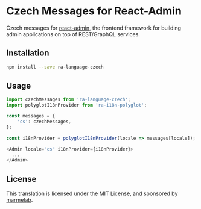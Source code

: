 # Czech Messages for React-Admin

Czech messages for [react-admin](https://github.com/marmelab/react-admin), the frontend framework for building admin applications on top of REST/GraphQL services.

## Installation

```sh
npm install --save ra-language-czech
```

## Usage

```js
import czechMessages from 'ra-language-czech';
import polyglotI18nProvider from 'ra-i18n-polyglot';

const messages = {
    'cs': czechMessages,
};

const i18nProvider = polyglotI18nProvider(locale => messages[locale]);

<Admin locale="cs" i18nProvider={i18nProvider}>
  ...
</Admin>
```

## License

This translation is licensed under the MIT License, and sponsored by [marmelab](http://marmelab.com).
